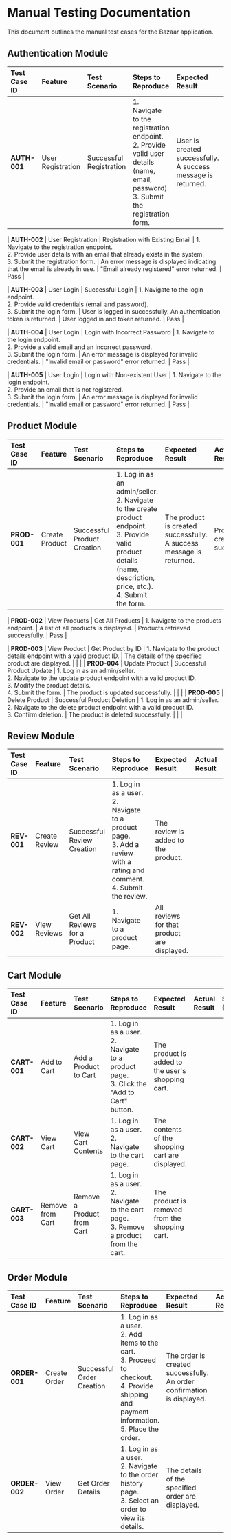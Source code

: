 # Manual Testing Documentation

This document outlines the manual test cases for the Bazaar application.

## Authentication Module

| Test Case ID | Feature           | Test Scenario           | Steps to Reproduce                                                                                                                          | Expected Result                                              | Actual Result                    | Status (Pass/Fail) |
| :----------- | :---------------- | :---------------------- | :------------------------------------------------------------------------------------------------------------------------------------------ | :----------------------------------------------------------- | :------------------------------- | :----------------- |
| **AUTH-001** | User Registration | Successful Registration | 1. Navigate to the registration endpoint. <br> 2. Provide valid user details (name, email, password). <br> 3. Submit the registration form. | User is created successfully. A success message is returned. | User created and token returned. | Pass               |

| **AUTH-002** | User Registration | Registration with Existing Email | 1. Navigate to the registration endpoint. <br> 2. Provide user details with an email that already exists in the system. <br> 3. Submit the registration form. | An error message is displayed indicating that the email is already in use. | "Email already registered" error returned. | Pass |

| **AUTH-003** | User Login | Successful Login | 1. Navigate to the login endpoint. <br> 2. Provide valid credentials (email and password). <br> 3. Submit the login form. | User is logged in successfully. An authentication token is returned. | User logged in and token returned. | Pass |

| **AUTH-004** | User Login | Login with Incorrect Password | 1. Navigate to the login endpoint. <br> 2. Provide a valid email and an incorrect password. <br> 3. Submit the login form. | An error message is displayed for invalid credentials. | "Invalid email or password" error returned. | Pass |

| **AUTH-005** | User Login | Login with Non-existent User | 1. Navigate to the login endpoint. <br> 2. Provide an email that is not registered. <br> 3. Submit the login form. | An error message is displayed for invalid credentials. | "Invalid email or password" error returned. | Pass |

## Product Module

| Test Case ID | Feature        | Test Scenario               | Steps to Reproduce                                                                                                                                                              | Expected Result                                                     | Actual Result                 | Status (Pass/Fail) |
| :----------- | :------------- | :-------------------------- | :------------------------------------------------------------------------------------------------------------------------------------------------------------------------------ | :------------------------------------------------------------------ | :---------------------------- | :----------------- |
| **PROD-001** | Create Product | Successful Product Creation | 1. Log in as an admin/seller. <br> 2. Navigate to the create product endpoint. <br> 3. Provide valid product details (name, description, price, etc.). <br> 4. Submit the form. | The product is created successfully. A success message is returned. | Product created successfully. | Pass               |

| **PROD-002** | View Products | Get All Products | 1. Navigate to the products endpoint. | A list of all products is displayed. | Products retrieved successfully. | Pass |

| **PROD-003** | View Product | Get Product by ID | 1. Navigate to the product details endpoint with a valid product ID. | The details of the specified product are displayed. | | |
| **PROD-004** | Update Product | Successful Product Update | 1. Log in as an admin/seller. <br> 2. Navigate to the update product endpoint with a valid product ID. <br> 3. Modify the product details. <br> 4. Submit the form. | The product is updated successfully. | | |
| **PROD-005** | Delete Product | Successful Product Deletion | 1. Log in as an admin/seller. <br> 2. Navigate to the delete product endpoint with a valid product ID. <br> 3. Confirm deletion. | The product is deleted successfully. | | |

## Review Module

| Test Case ID | Feature       | Test Scenario                 | Steps to Reproduce                                                                                                                  | Expected Result                             | Actual Result | Status (Pass/Fail) |
| :----------- | :------------ | :---------------------------- | :---------------------------------------------------------------------------------------------------------------------------------- | :------------------------------------------ | :------------ | :----------------- |
| **REV-001**  | Create Review | Successful Review Creation    | 1. Log in as a user. <br> 2. Navigate to a product page. <br> 3. Add a review with a rating and comment. <br> 4. Submit the review. | The review is added to the product.         |               |                    |
| **REV-002**  | View Reviews  | Get All Reviews for a Product | 1. Navigate to a product page.                                                                                                      | All reviews for that product are displayed. |               |                    |

## Cart Module

| Test Case ID | Feature          | Test Scenario              | Steps to Reproduce                                                                               | Expected Result                                   | Actual Result | Status (Pass/Fail) |
| :----------- | :--------------- | :------------------------- | :----------------------------------------------------------------------------------------------- | :------------------------------------------------ | :------------ | :----------------- |
| **CART-001** | Add to Cart      | Add a Product to Cart      | 1. Log in as a user. <br> 2. Navigate to a product page. <br> 3. Click the "Add to Cart" button. | The product is added to the user's shopping cart. |               |                    |
| **CART-002** | View Cart        | View Cart Contents         | 1. Log in as a user. <br> 2. Navigate to the cart page.                                          | The contents of the shopping cart are displayed.  |               |                    |
| **CART-003** | Remove from Cart | Remove a Product from Cart | 1. Log in as a user. <br> 2. Navigate to the cart page. <br> 3. Remove a product from the cart.  | The product is removed from the shopping cart.    |               |                    |

## Order Module

| Test Case ID  | Feature      | Test Scenario             | Steps to Reproduce                                                                                                                                          | Expected Result                                                        | Actual Result | Status (Pass/Fail) |
| :------------ | :----------- | :------------------------ | :---------------------------------------------------------------------------------------------------------------------------------------------------------- | :--------------------------------------------------------------------- | :------------ | :----------------- |
| **ORDER-001** | Create Order | Successful Order Creation | 1. Log in as a user. <br> 2. Add items to the cart. <br> 3. Proceed to checkout. <br> 4. Provide shipping and payment information. <br> 5. Place the order. | The order is created successfully. An order confirmation is displayed. |               |                    |
| **ORDER-002** | View Order   | Get Order Details         | 1. Log in as a user. <br> 2. Navigate to the order history page. <br> 3. Select an order to view its details.                                               | The details of the specified order are displayed.                      |               |                    |
